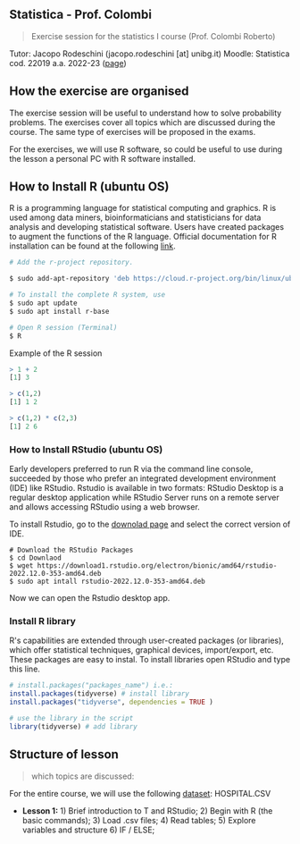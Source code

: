 ## Statistica - Prof. Colombi 
> Exercise session for the statistics I course (Prof. Colombi Roberto)

Tutor: Jacopo Rodeschini (jacopo.rodeschini [at] unibg.it)
Moodle: Statistica cod. 22019 a.a. 2022-23 ([page](https://elearning15.unibg.it/course/view.php?id=3877))



## How the exercise are organised
The exercise session will be useful to understand how to solve probability problems. The exercises cover all topics which are discussed during the course.  The same type of exercises will be proposed in the exams.

For the exercises, we will use R software, so could be useful to use during the lesson a personal PC with R software installed.


## How to Install R (ubuntu OS)
R is a programming language for statistical computing and graphics. R is used among data miners, bioinformaticians and statisticians for data analysis and developing statistical software. Users have created packages to augment the functions of the R language. Official documentation for R installation can be found at the following [link](https://cran.r-project.org/bin/linux/ubuntu/fullREADME.html).

```.sh
# Add the r-project repository. 

$ sudo add-apt-repository 'deb https://cloud.r-project.org/bin/linux/ubuntu focal-cran40/'

# To install the complete R system, use
$ sudo apt update
$ sudo apt install r-base

# Open R session (Terminal)
$ R
```

Example of the R session
```.R
> 1 + 2
[1] 3

> c(1,2)
[1] 1 2

> c(1,2) * c(2,3)
[1] 2 6
```

### How to Install RStudio (ubuntu OS)
Early developers preferred to run R via the command line console, succeeded by those who prefer an integrated development environment (IDE) like RStudio. Rstudio is available in two formats: RStudio Desktop is a regular desktop application while RStudio Server runs on a remote server and allows accessing RStudio using a web browser.

To install Rstudio, go to the [downolad page](https://www.rstudio.com/products/rstudio/download/#download) and select the correct version of IDE. 

```
# Download the RStudio Packages
$ cd Downlaod
$ wget https://download1.rstudio.org/electron/bionic/amd64/rstudio-2022.12.0-353-amd64.deb
$ sudo apt intall rstudio-2022.12.0-353-amd64.deb
```

Now we can open the Rstudio desktop app.

### Install R library
R's capabilities are extended through user-created packages (or libraries), which offer statistical techniques, graphical devices, import/export, etc. These packages are easy to instal. To install libraries open RStudio and type this line. 

```.R
# install.packages("packages_name") i.e.:
install.packages(tidyverse) # install library
install.packages("tidyverse", dependencies = TRUE )

# use the library in the script 
library(tidyverse) # add library

```

## Structure of lesson
> which topics are discussed:

For the entire course, we will use the following [dataset](https://elearning15.unibg.it/course/view.php?id=3877): HOSPITAL.CSV

- **Lesson 1:** 1) Brief introduction to T and RStudio; 2) Begin with R (the basic commands); 3) Load .csv files; 4) Read tables; 5) Explore variables and structure 6) IF / ELSE;



